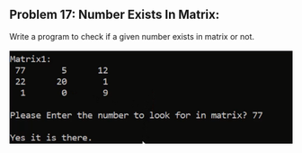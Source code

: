 ## Problem 17: Number Exists In Matrix:

Write a program to check if a given number exists in matrix or not.
<br><br> <img src = "problem17.png" alt = "problem 17 output example">
